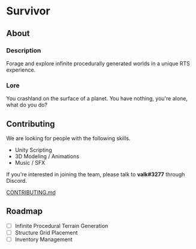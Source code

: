 # Survivor
<!--Preview is oudated. Commented out for now. ![Preview](preview.gif)-->

## About
### Description
Forage and explore infinite procedurally generated worlds in a unique RTS experience.

### Lore
You crashland on the surface of a planet. You have nothing, you're alone, what do you do?

## Contributing
We are looking for people with the following skills.
- Unity Scripting
- 3D Modeling / Animations
- Music / SFX

If you're interested in joining the team, please talk to **valk#3277** through Discord.

[CONTRIBUTING.md](https://github.com/valkyrienyanko/Survivor/blob/master/CONTRIBUTING.md)

## Roadmap
- [ ] Infinite Procedural Terrain Generation
- [ ] Structure Grid Placement
- [ ] Inventory Management
